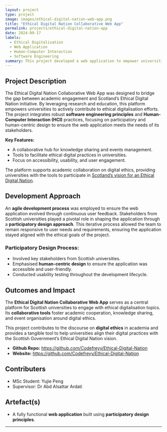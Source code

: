 ```yaml
---
layout: project
type: project
image: images/ethical-digital-nation-web-app.png
title: "Ethical Digital Nation Collaborative Web App"
permalink: projects/ethical-digital-nation-app
date: 2024-09-17
labels:
  - Ethical Digitalisation
  - Web Application
  - Human-Computer Interaction
  - Software Engineering
summary: This project developed a web application to empower universities in Scotland to contribute to the Scottish Government's Ethical Digital Nation initiative through research and education. It utilized participatory design and agile development methodologies to align academic engagement with Scotland's digital ethics framework.
---
```


## Project Description

The Ethical Digital Nation Collaborative Web App was designed to bridge the gap between academic engagement and Scotland’s Ethical Digital Nation initiative. By leveraging research and education, this platform empowers universities to actively contribute to ethical digitalisation efforts. The project integrates robust **software engineering principles** and **Human-Computer Interaction (HCI)** practices, focusing on participatory and human-centric design to ensure the web application meets the needs of its stakeholders.

**Key Features:**
- A collaborative hub for knowledge sharing and events management.
- Tools to facilitate ethical digital practices in universities.
- Focus on accessibility, usability, and user engagement.

The platform supports academic collaboration on digital ethics, providing universities with the tools to participate in [Scotland’s vision for an Ethical Digital Nation](https://www.gov.scot/publications/building-trust-digital-era-achieving-scotlands-aspirations-ethical-digital-nation/documents/).

## Development Approach

An **agile development process** was employed to ensure the web application evolved through continuous user feedback. Stakeholders from Scottish universities played a pivotal role in shaping the application through a **participatory design approach**. This iterative process allowed the team to remain responsive to user needs and requirements, ensuring the application stayed aligned with the ethical goals of the project.

### Participatory Design Process:
- Involved key stakeholders from Scottish universities.
- Emphasised **human-centric design** to ensure the application was accessible and user-friendly.
- Conducted usability testing throughout the development lifecycle.

## Outcomes and Impact

The **Ethical Digital Nation Collaborative Web App** serves as a central platform for Scottish universities to engage with ethical digitalisation topics. Its **collaborative tools** foster academic cooperation, knowledge sharing, and event organisation around digital ethics.

This project contributes to the discourse on **digital ethics** in academia and provides a tangible tool to help universities align their digital practices with the Scottish Government’s Ethical Digital Nation vision.

- **Github Repo:** https://github.com/Codefreyy/Ethical-Digital-Nation
- **Website:** https://github.com/Codefreyy/Ethical-Digital-Nation

## Contributers
- MSc Student: Yujie Peng
- Supervisor: Dr Abd Alsattar Ardati

## Artefact(s)

- A fully functional **web application** built using **participatory design principles**.

---

